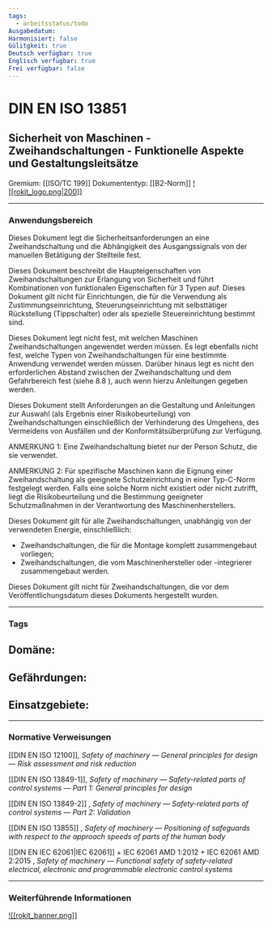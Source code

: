 ```yaml
---
tags:
  - arbeitsstatus/todo
Ausgabedatum: 
Harmonisiert: false
Gülitgkeit: true
Deutsch verfügbar: true
Englisch verfügbar: true
Frei verfügbar: false
---
```


# DIN EN ISO 13851
## Sicherheit von Maschinen - Zweihandschaltungen - Funktionelle Aspekte und Gestaltungsleitsätze

Gremium: [[ISO/TC 199]]
Dokumententyp: [[B2-Norm]]
[![[rokit_logo.png|200]]](https://public-robots.de/)

***
### Anwendungsbereich

Dieses Dokument legt die Sicherheitsanforderungen an eine Zweihandschaltung und die Abhängigkeit des Ausgangssignals von der manuellen Betätigung der Stellteile fest.

Dieses Dokument beschreibt die Haupteigenschaften von Zweihandschaltungen zur Erlangung von Sicherheit und führt Kombinationen von funktionalen Eigenschaften für 3 Typen auf. Dieses Dokument gilt nicht für Einrichtungen, die für die Verwendung als Zustimmungseinrichtung, Steuerungseinrichtung mit selbsttätiger Rückstellung (Tippschalter) oder als spezielle Steuereinrichtung bestimmt sind.

Dieses Dokument legt nicht fest, mit welchen Maschinen Zweihandschaltungen angewendet werden müssen. Es legt ebenfalls nicht fest, welche Typen von Zweihandschaltungen für eine bestimmte Anwendung verwendet werden müssen. Darüber hinaus legt es nicht den erforderlichen Abstand zwischen der Zweihandschaltung und dem Gefahrbereich fest (siehe 8.8 ), auch wenn hierzu Anleitungen gegeben werden.

Dieses Dokument stellt Anforderungen an die Gestaltung und Anleitungen zur Auswahl (als Ergebnis einer Risikobeurteilung) von Zweihandschaltungen einschließlich der Verhinderung des Umgehens, des Vermeidens von Ausfällen und der Konformitätsüberprüfung zur Verfügung.

ANMERKUNG 1: Eine Zweihandschaltung bietet nur der Person Schutz, die sie verwendet.

ANMERKUNG 2: Für spezifische Maschinen kann die Eignung einer Zweihandschaltung als geeignete Schutzeinrichtung in einer Typ-C-Norm festgelegt werden. Falls eine solche Norm nicht existiert oder nicht zutrifft, liegt die Risikobeurteilung und die Bestimmung geeigneter Schutzmaßnahmen in der Verantwortung des Maschinenherstellers.

Dieses Dokument gilt für alle Zweihandschaltungen, unabhängig von der verwendeten Energie, einschließlich:

- Zweihandschaltungen, die für die Montage komplett zusammengebaut vorliegen;
- Zweihandschaltungen, die vom Maschinenhersteller oder -integrierer zusammengebaut werden.

Dieses Dokument gilt nicht für Zweihandschaltungen, die vor dem Veröffentlichungsdatum dieses Dokuments hergestellt wurden.
***
### Tags

Domäne:
- 

Gefährdungen:
- 

Einsatzgebiete:
- 

***
### Normative Verweisungen

[[DIN EN ISO 12100]]_, Safety of machinery — General principles for design — Risk assessment and risk reduction_

[[DIN EN ISO 13849-1]], _Safety of machinery — Safety-related parts of control systems — Part 1: General principles for design_

[[DIN EN ISO 13849-2]] , _Safety of machinery — Safety-related parts of control systems — Part 2: Validation_

[[DIN EN ISO 13855]] , _Safety of machinery — Positioning of safeguards with respect to the approach speeds of parts of the human body_

[[DIN EN IEC 62061|IEC 62061]] + IEC 62061 AMD 1:2012 + IEC 62061 AMD 2:2015 , _Safety of machinery — Functional safety of safety-related electrical, electronic and programmable electronic control systems_


***
### Weiterführende Informationen



[![[rokit_banner.png]]](https://public-robots.de/)

